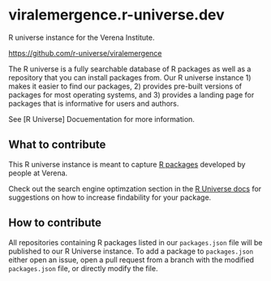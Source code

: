# viralemergence.r-universe.dev
R universe instance for the Verena Institute.

 https://github.com/r-universe/viralemergence

The R universe is a fully searchable database of R packages as well as a repository that you can install packages from.
Our R universe instance 1) makes it easier to find our packages, 2) provides pre-built versions of packages for most operating systems, and 3) provides a landing page for packages that is informative for users and authors.  

See [R Universe] Docuementation for more information. 

## What to contribute

This R universe instance is meant to capture [R packages](https://r-pkgs.org/) developed by people at Verena. 

Check out the search engine optimzation section in the [R Universe docs](https://docs.r-universe.dev/publish/metadata.html) for suggestions on how to increase findability for your package. 

## How to contribute

All repositories containing R packages listed in our `packages.json` file will be published to our R Universe instance.
To add a package to `packages.json` either open an issue, open a pull request from a branch with the modified `packages.json` file, or directly modify the file.

